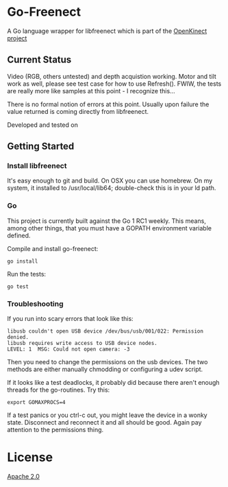 Go-Freenect
===========
A Go language wrapper for libfreenect which is part of the [OpenKinect project](http://openkinect.org/wiki/Main_Page)

Current Status
--------------
Video (RGB, others untested) and depth acquistion working.  Motor and tilt work as well, please see test case for how to use Refresh().  FWIW, the tests are really more like samples at this point - I recognize this...

There is no formal notion of errors at this point.  Usually upon failure the value returned is coming directly from libfreenect.

Developed and tested on

Getting Started
---------------
### Install libfreenect
It's easy enough to git and build. On OSX you can use homebrew.
On my system, it installed to /usr/local/lib64; double-check this is in your ld path.

### Go
This project is currently built against the Go 1 RC1 weekly.  This means, among other things, that you must have a GOPATH environment variable defined.

Compile and install go-freenect:

    go install

Run the tests:

    go test

### Troubleshooting
If you run into scary errors that look like this:

    libusb couldn't open USB device /dev/bus/usb/001/022: Permission denied.
    libusb requires write access to USB device nodes.
    LEVEL: 1  MSG: Could not open camera: -3

Then you need to change the permissions on the usb devices. The two methods are either manually chmodding or configuring a udev script.

If it looks like a test deadlocks, it probably did because there aren't enough threads for the go-routines.  Try this:

    export GOMAXPROCS=4

If a test panics or you ctrl-c out, you might leave the device in a wonky state.  Disconnect and reconnect it and all should be good.  Again pay attention to the permissions thing.

License
=======
[Apache 2.0](http://www.apache.org/licenses/LICENSE-2.0.html)


